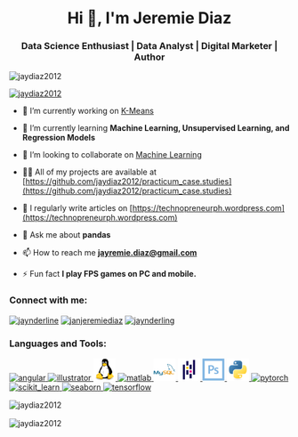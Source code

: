 <h1 align="center">Hi 👋, I'm Jeremie Diaz</h1>
<h3 align="center">Data Science Enthusiast | Data Analyst | Digital Marketer | Author</h3>

<p align="left"> <img src="https://komarev.com/ghpvc/?username=jaydiaz2012&label=Profile%20views&color=0e75b6&style=flat" alt="jaydiaz2012" /> </p>

<p align="left"> <a href="https://github.com/ryo-ma/github-profile-trophy"><img src="https://github-profile-trophy.vercel.app/?username=jaydiaz2012" alt="jaydiaz2012" /></a> </p>

- 🔭 I’m currently working on [K-Means](https://github.com/jaydiaz2012/practicum_case.studies)

- 🌱 I’m currently learning **Machine Learning, Unsupervised Learning, and Regression Models**

- 👯 I’m looking to collaborate on [Machine Learning](https://github.com/jaydiaz2012/practicum_case.studies)

- 👨‍💻 All of my projects are available at [https://github.com/jaydiaz2012/practicum_case.studies](https://github.com/jaydiaz2012/practicum_case.studies)

- 📝 I regularly write articles on [https://technopreneurph.wordpress.com](https://technopreneurph.wordpress.com)

- 💬 Ask me about **pandas**

- 📫 How to reach me **jayremie.diaz@gmail.com**

- ⚡ Fun fact **I play FPS games on PC and mobile.**

<h3 align="left">Connect with me:</h3>
<p align="left">
<a href="https://twitter.com/jaynderline" target="blank"><img align="center" src="https://raw.githubusercontent.com/rahuldkjain/github-profile-readme-generator/master/src/images/icons/Social/twitter.svg" alt="jaynderline" height="30" width="40" /></a>
<a href="https://linkedin.com/in/janjeremiediaz" target="blank"><img align="center" src="https://raw.githubusercontent.com/rahuldkjain/github-profile-readme-generator/master/src/images/icons/Social/linked-in-alt.svg" alt="janjeremiediaz" height="30" width="40" /></a>
<a href="https://instagram.com/jaynderling" target="blank"><img align="center" src="https://raw.githubusercontent.com/rahuldkjain/github-profile-readme-generator/master/src/images/icons/Social/instagram.svg" alt="jaynderling" height="30" width="40" /></a>
</p>

<h3 align="left">Languages and Tools:</h3>
<p align="left"> <a href="https://angular.io" target="_blank" rel="noreferrer"> <img src="https://angular.io/assets/images/logos/angular/angular.svg" alt="angular" width="40" height="40"/> </a> <a href="https://www.adobe.com/in/products/illustrator.html" target="_blank" rel="noreferrer"> <img src="https://www.vectorlogo.zone/logos/adobe_illustrator/adobe_illustrator-icon.svg" alt="illustrator" width="40" height="40"/> </a> <a href="https://www.linux.org/" target="_blank" rel="noreferrer"> <img src="https://raw.githubusercontent.com/devicons/devicon/master/icons/linux/linux-original.svg" alt="linux" width="40" height="40"/> </a> <a href="https://www.mathworks.com/" target="_blank" rel="noreferrer"> <img src="https://upload.wikimedia.org/wikipedia/commons/2/21/Matlab_Logo.png" alt="matlab" width="40" height="40"/> </a> <a href="https://www.mysql.com/" target="_blank" rel="noreferrer"> <img src="https://raw.githubusercontent.com/devicons/devicon/master/icons/mysql/mysql-original-wordmark.svg" alt="mysql" width="40" height="40"/> </a> <a href="https://pandas.pydata.org/" target="_blank" rel="noreferrer"> <img src="https://raw.githubusercontent.com/devicons/devicon/2ae2a900d2f041da66e950e4d48052658d850630/icons/pandas/pandas-original.svg" alt="pandas" width="40" height="40"/> </a> <a href="https://www.photoshop.com/en" target="_blank" rel="noreferrer"> <img src="https://raw.githubusercontent.com/devicons/devicon/master/icons/photoshop/photoshop-line.svg" alt="photoshop" width="40" height="40"/> </a> <a href="https://www.python.org" target="_blank" rel="noreferrer"> <img src="https://raw.githubusercontent.com/devicons/devicon/master/icons/python/python-original.svg" alt="python" width="40" height="40"/> </a> <a href="https://pytorch.org/" target="_blank" rel="noreferrer"> <img src="https://www.vectorlogo.zone/logos/pytorch/pytorch-icon.svg" alt="pytorch" width="40" height="40"/> </a> <a href="https://scikit-learn.org/" target="_blank" rel="noreferrer"> <img src="https://upload.wikimedia.org/wikipedia/commons/0/05/Scikit_learn_logo_small.svg" alt="scikit_learn" width="40" height="40"/> </a> <a href="https://seaborn.pydata.org/" target="_blank" rel="noreferrer"> <img src="https://seaborn.pydata.org/_images/logo-mark-lightbg.svg" alt="seaborn" width="40" height="40"/> </a> <a href="https://www.tensorflow.org" target="_blank" rel="noreferrer"> <img src="https://www.vectorlogo.zone/logos/tensorflow/tensorflow-icon.svg" alt="tensorflow" width="40" height="40"/> </a> </p>

<p><img align="center" src="https://github-readme-stats.vercel.app/api/top-langs?username=jaydiaz2012&show_icons=true&locale=en&layout=compact" alt="jaydiaz2012" /></p>

<p><img align="center" src="https://github-readme-streak-stats.herokuapp.com/?user=jaydiaz2012&" alt="jaydiaz2012" /></p>

